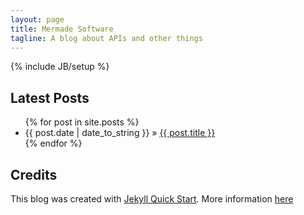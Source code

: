```yaml
---
layout: page
title: Mermade Software
tagline: A blog about APIs and other things
---
```

{% include JB/setup %}

## Latest Posts

<ul class="posts">
  {% for post in site.posts %}
    <li><span>{{ post.date | date_to_string }}</span> &raquo; <a href="{{ BASE_PATH }}{{ post.url }}">{{ post.title }}</a></li>
  {% endfor %}
</ul>

## Credits

This blog was created with [Jekyll Quick Start](http://jekyllbootstrap.com/usage/jekyll-quick-start.html).
More information [here](http://jekyllbootstrap.com)
